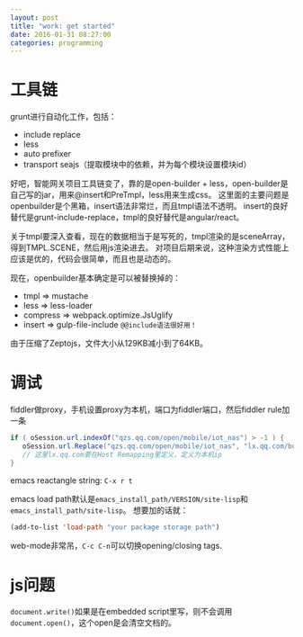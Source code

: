 ```yaml
---
layout: post
title: "work: get started"
date: 2016-01-31 08:27:00
categories: programming
---
```


# 工具链

grunt进行自动化工作，包括：

* include replace
* less
* auto prefixer
* transport seajs（提取模块中的依赖，并为每个模块设置模块id）

好吧，智能网关项目工具链变了，靠的是open-builder + less，open-builder是自己写的jar，用来@insert和PreTmpl，less用来生成css。
这里面的主要问题是openbuilder是个黑箱，insert语法非常烂，而且tmpl语法不透明。
insert的良好替代是grunt-include-replace，tmpl的良好替代是angular/react。

关于tmpl要深入查看，现在的数据相当于是写死的，tmpl渲染的是sceneArray，得到TMPL.SCENE，然后用js渲染进去。
对项目后期来说，这种渲染方式性能上应该是优的，代码会很简单，而且也是动态的。

现在，openbuilder基本确定是可以被替换掉的：

* tmpl => mustache
* less => less-loader
* compress => webpack.optimize.JsUglify
* insert => gulp-file-include `@@include语法很好用！`

由于压缩了Zeptojs，文件大小从129KB减小到了64KB。

# 调试

fiddler做proxy，手机设置proxy为本机，端口为fiddler端口，然后fiddler rule加一条

```java
if ( oSession.url.indexOf("qzs.qq.com/open/mobile/iot_nas") > -1 ) {
   oSession.url.Replace("qzs.qq.com/open/mobile/iot_nas", "lx.qq.com/build/iot_nas");
   // 这里lx.qq.com要在Host Remapping里定义，定义为本机ip
}
```

emacs reactangle string: `C-x r t`

emacs load path默认是`emacs_install_path/VERSION/site-lisp`和`emacs_install_path/site-lisp`。
想要加的话就：

```lisp
(add-to-list 'load-path "your package storage path")
```

web-mode非常吊，`C-c C-n`可以切换opening/closing tags.

# js问题
`document.write()`如果是在embedded script里写，则不会调用`document.open()`，这个open是会清空文档的。

